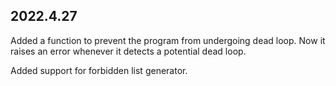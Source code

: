 ## 2022.4.27

Added a function to prevent the program from undergoing dead loop. Now it raises an error whenever it detects a potential dead loop.

Added support for forbidden list generator.
